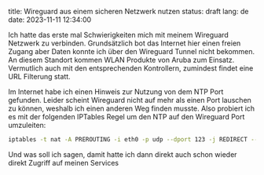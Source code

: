 title: Wireguard aus einem sicheren Netzwerk nutzen
status: draft
lang: de
date: 2023-11-11 12:34:00

Ich hatte das erste mal Schwierigkeiten mich mit meinem Wireguard Netzwerk zu verbinden. Grundsätzlich bot das Internet hier 
einen freien Zugang aber Daten konnte ich über den Wireguard Tunnel nicht bekommen. An diesem Standort kommen WLAN Produkte von 
Aruba zum Einsatz. Vermutlich auch mit den entsprechenden Kontrollern, zumindest findet eine URL Filterung statt. 

Im Internet habe ich einen Hinweis zur Nutzung von dem NTP Port gefunden. Leider scheint Wireguard nicht auf mehr als einen Port lauschen 
zu können, weshalb ich einen anderen Weg finden musste. Also probiert ich es mit der folgenden IPTables Regel um den NTP auf den Wireguard 
Port umzuleiten: 
```bash
iptables -t nat -A PREROUTING -i eth0 -p udp --dport 123 -j REDIRECT --to-port 51820
```

Und was soll ich sagen, damit hatte ich dann direkt auch schon wieder direkt Zugriff auf meinen Services 
